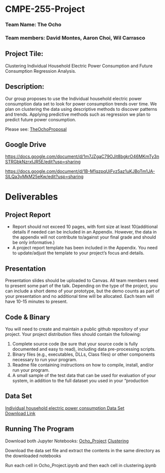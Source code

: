 # CMPE-255-Project

### Team Name: The Ocho

### Team members: David Montes, Aaron Choi, Wil Carrasco

## Project Tile: 
Clustering Individual Household Electric Power Consumption and Future
Consumption Regression Analysis.

## Description: 
Our group proposes to use the Individual household electric power consumption
data set to look for power consumption trends over time. We plan on clustering the data using
descriptive methods to discover patterns and trends. Applying predictive methods such as
regression we plan to predict future power consumption.

Please see: [TheOchoProposal](https://github.com/wilcarrasco/CMPE-255-Project/blob/main/TheOchoProposal.pdf) 

Google Drive
------------
https://docs.google.com/document/d/1m7JZgaC79OJit8bgkrO46MKmTy3nSTRGbkNzrxtJR5E/edit?usp=sharing

https://docs.google.com/document/d/1B-M1qzpqUiFvz5az1uKJBoTm1JA-SlLQa3yMkM25eKw/edit?usp=sharing


# Deliverables

Project Report
------------
- Report should not exceed 10 pages, with font size at least 10(additional details if needed can be included in an Appendix. However, the data in the appendix will not contribute to/against your final grade and should be only informative.)
 - A project report template has been included in the Appendix. You need to update/adjust the template to your project’s focus and details.

Presentation
------------
Presentation slides should be uploaded to Canvas. All team members need to present some part of the talk. Depending on the type of the project, you can include a short demo of your prototype, but the demo counts as part of your presentation and no additional time will be allocated. Each team will have 10-15 minutes to present.

Code & Binary
------------
You will need to create and maintain a public github repository of your project. Your project distribution files should contain the following:
1. Complete source code (be sure that your source code is fully documented and easy to read), including data pre-processing scripts.
2. Binary files (e.g., executables, DLLs, Class files) or other components necessary to run your program.
3. Readme file containing instructions on how to compile, install, and/or run your program.
4. A small sample of the test data that can be used for evaluation of your system, in addition to the full dataset you used in your “production

Data Set
------------
[Individual household electric power consumption Data Set](https://archive.ics.uci.edu/ml/datasets/Individual+household+electric+power+consumption)  
[Download Link](https://archive.ics.uci.edu/ml/machine-learning-databases/00235/household_power_consumption.zip)

Running The Program
--------------------
Download both Jupyter Notebooks:
[Ocho_Project](https://github.com/wilcarrasco/CMPE-255-Project/blob/main/Ocho_Project.ipynb)
[Clustering](https://github.com/wilcarrasco/CMPE-255-Project/blob/main/clustering.ipynb)

Download the data set file and extract the contents in the same directory as the downloaded notebooks

Run each cell in Ocho_Project.ipynb and then each cell in clustering.ipynb
